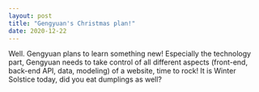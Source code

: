 ```yaml
---
layout: post
title: "Gengyuan's Christmas plan!"
date: 2020-12-22
---
```


Well. Gengyuan plans to learn something new! Especially the technology part, Gengyuan needs to take control of all different aspects (front-end, back-end API, data, modeling) of a website, time to rock! It is Winter Solstice today, did you eat dumplings as well?

<script>
	var date = document.lastModified;
	document.write("Last Modified: "+date);
</script>